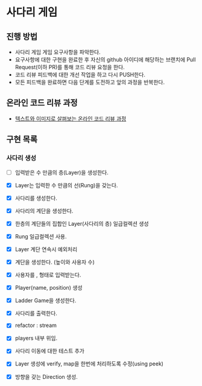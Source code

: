 # 사다리 게임
## 진행 방법
* 사다리 게임 게임 요구사항을 파악한다.
* 요구사항에 대한 구현을 완료한 후 자신의 github 아이디에 해당하는 브랜치에 Pull Request(이하 PR)를 통해 코드 리뷰 요청을 한다.
* 코드 리뷰 피드백에 대한 개선 작업을 하고 다시 PUSH한다.
* 모든 피드백을 완료하면 다음 단계를 도전하고 앞의 과정을 반복한다.

## 온라인 코드 리뷰 과정
* [텍스트와 이미지로 살펴보는 온라인 코드 리뷰 과정](https://github.com/nextstep-step/nextstep-docs/tree/master/codereview)


## 구현 목록
### 사다리 생성
- [ ] 입력받은 수 만큼의 층(Layer)을 생성한다.
- [x] Layer는 입력한 수 만큼의 선(Rung)을 갖는다.
- [x] 사다리를 생성한다.
- [x] 사다리의 계단을 생성한다.
- [x] 한층의 계단들의 집합인 Layer(사다리의 층) 일급컬렉션 생성
- [x] Rung 일급컬렉션 사용. 
- [x] Layer 계단 연속시 예외처리
- [x] 계단을 생성한다. (높이와 사용자 수)
- [x] 사용자를 , 형태로 입력받는다. 
- [x] Player(name, position) 생성 
- [x] Ladder Game을 생성한다. 
- [x] 사다리를 출력한다. 
- [x] refactor : stream
- [x] players 내부 위임. 
- [x] 사다리 이동에 대한 테스트 추가
- [x] Layer 생성에 verify, map을 한번에 처리하도록 수정(using peek)
- [x] 방향을 갖는 Direction 생성.



